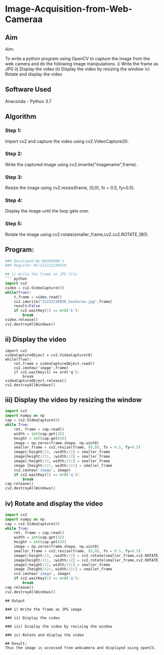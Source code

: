 # Image-Acquisition-from-Web-Cameraa
## Aim
 
Aim:
 
To write a python program using OpenCV to capture the image from the web camera and do the following image manipulations.
i) Write the frame as JPG 
ii) Display the video 
iii) Display the video by resizing the window
iv) Rotate and display the video

## Software Used
Anaconda - Python 3.7
## Algorithm
### Step 1:
Import cv2 and capture the video using cv2.VideoCapture(0).
### Step 2:
Write the captured image using cv2.imwrite("imagename",frame).
### Step 3:
Resize the image using cv2.resize(frame, (0,0), fx = 0.5, fy=0.5).
### Step 4:
Display the image until the loop gets over.
### Step 5:
Rotate the image using cv2.rotate(smaller_frame,cv2.cv2.ROTATE_180).
## Program:
``` Python
### Developed By:BASKARAN.V
### Register No:212222230020

## i) Write the frame as JPG file
``` python
import cv2
video = cv2.VideoCapture(0)
while(True):
    t,frame = video.read()
    cv2.imwrite("21222230020_baskaran.jpg",frame)
    result=False
    if cv2.waitKey(1) == ord('b'):
        break
video.release()
cv2.destroyAllWindows()
```
## ii) Display the video
```
import cv2
videoCaptureObject = cv2.VideoCapture(0)
while(True):
    ret,frame = videoCaptureObject.read()
    cv2.imshow('image',frame)
    if cv2.waitKey(1) == ord('q'):
        break
videoCaptureObject.release()
cv2.destroyAllWindows()
```
## iii) Display the video by resizing the window
``` python
import cv2
import numpy as np
cap = cv2.VideoCapture(0)
while True:
    ret, frame = cap.read() 
    width = int(cap.get(3))
    height = int(cap.get(4))
    image = np.zeros(frame.shape, np.uint8) 
    smaller_frame = cv2.resize(frame, (0,0), fx = 0.5, fy=0.5) 
    image[:height//2, :width//2] = smaller_frame
    image[height//2:, :width//2] = smaller_frame
    image[:height//2, width//2:] = smaller_frame 
    image [height//2:, width//2:] = smaller_frame
    cv2.imshow('image', image)
    if cv2.waitKey(1) == ord('q'):
        break
cap.release()
cv2.destroyAllWindows()
```
## iv) Rotate and display the video
``` python
import cv2
import numpy as np
cap = cv2.VideoCapture(0)
while True:
    ret, frame = cap.read() 
    width = int(cap.get(3))
    height = int(cap.get(4))
    image = np.zeros(frame.shape, np.uint8) 
    smaller_frame = cv2.resize(frame, (0,0), fx = 0.5, fy=0.5) 
    image[:height//2, :width//2] = cv2.rotate(smaller_frame,cv2.ROTATE_180)
    image[height//2:, :width//2] = cv2.rotate(smaller_frame,cv2.ROTATE_180)
    image[:height//2, width//2:] = smaller_frame 
    image [height//2:, width//2:] = smaller_frame
    cv2.imshow('image', image)
    if cv2.waitKey(1) == ord('q'):
        break
cap.release()
cv2.destroyAllWindows()

```
```
## Output

### i) Write the frame as JPG image

### ii) Display the video

### iii) Display the video by resizing the window

### iv) Rotate and display the video

## Result:
Thus the image is accessed from webcamera and displayed using openCV.
